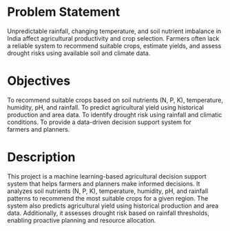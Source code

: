 # Problem Statement

Unpredictable rainfall, changing temperature, and soil nutrient imbalance in India affect agricultural productivity and crop selection. Farmers often lack a reliable system to recommend suitable crops, estimate yields, and assess drought risks using available soil and climate data.

# Objectives

To recommend suitable crops based on soil nutrients (N, P, K), temperature, humidity, pH, and rainfall.
To predict agricultural yield using historical production and area data.
To identify drought risk using rainfall and climatic conditions.
To provide a data-driven decision support system for farmers and planners.

# Description

This project is a machine learning-based agricultural decision support system that helps farmers and planners make informed decisions.
It analyzes soil nutrients (N, P, K), temperature, humidity, pH, and rainfall patterns to recommend the most suitable crops for a given region.
The system also predicts agricultural yield using historical production and area data.
Additionally, it assesses drought risk based on rainfall thresholds, enabling proactive planning and resource allocation.

